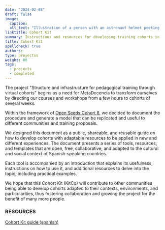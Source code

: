 ```yaml
---
date: "2024-02-08"
draft: false
image:
  caption: 
  alt_text: "Illustration of a person with an astronaut helmet peeking out of a box"
linktitle: Cohort Kit
summary: Instructions and resources for developing training cohorts in Open Science. 
title: Cohort Kit
spellcheck: true
authors: 
type: proyectos
weight: 80
tags:
  - projects
  - completed
---
```

The project "Structure and infrastructure for pedagogical training through virtual cohorts" begins as a need for MetaDocencia to transform ourselves by directing our courses and workshops from a few hours to cohorts of several weeks.

Within the framework of [Open Seeds Cohort 8](https://openlifesci.org/openseeds/ ""), we decided to document the procedure and generate a model that can be replicated and useful to different communities and training proposals.

We designed this document as a public, shareable, and reusable guide on how to develop cohorts with adaptable resources to be applied in new and different experiences. The document presents a series of tools, resources, and templates that are open, free, collaborative, and adapted to the cultural and social context of Spanish-speaking countries.

Each tool is accompanied by an introduction that explains its usefulness, instructions on how to use it, and additional resources to delve into the topic, including practical examples.

We hope that this Cohort Kit (KitCo) will contribute to other communities being able to develop cohorts adapted to their contexts, environments, and particularities, thus fostering collaboration and growing the project for the benefit of many more people.

### RESOURCES
[Cohort Kit guide (spanish)](https://zenodo.org/records/10689695)




